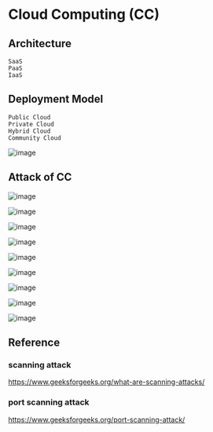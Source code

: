 # Cloud Computing (CC)
## Architecture

    SaaS
    PaaS
    IaaS

## Deployment Model
  
    Public Cloud
    Private Cloud
    Hybrid Cloud
    Community Cloud
    
![image](https://user-images.githubusercontent.com/75050655/225761591-669c78be-a9e3-49cb-b76e-1ffae70981f2.png)


## Attack of CC
![image](https://user-images.githubusercontent.com/75050655/225763094-33e3bb4c-ae8c-44ca-bf50-ddf808ef47a8.png)

![image](https://user-images.githubusercontent.com/75050655/225763316-820cbb2d-78b9-4003-9029-b9f032bdea3b.png)

![image](https://user-images.githubusercontent.com/75050655/225763264-8efde698-556b-41d5-9dd9-461102e78902.png)

![image](https://user-images.githubusercontent.com/75050655/225763374-3166e59b-7827-484c-8ce5-28223f800fa0.png)

![image](https://user-images.githubusercontent.com/75050655/225763477-90e30752-e99e-4697-af91-aa76f03d3be1.png)

![image](https://user-images.githubusercontent.com/75050655/225763507-6323e531-b7b2-404d-a91c-03c239bca05e.png)

![image](https://user-images.githubusercontent.com/75050655/225763549-9d7e3637-41c1-4b06-ae3f-d3aa3fd1ecce.png)

![image](https://user-images.githubusercontent.com/75050655/225763587-e7a55e2a-11e4-495b-b4a5-df87592adfdc.png)

![image](https://user-images.githubusercontent.com/75050655/225780106-18253b17-ca16-44d7-aa15-757beada2fe8.png)

## Reference 
### scanning attack
https://www.geeksforgeeks.org/what-are-scanning-attacks/

### port scanning attack
https://www.geeksforgeeks.org/port-scanning-attack/
